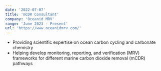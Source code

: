 ```yaml
---
date: '2022-07-07'
title: 'mCDR Consultant'
company: 'Oceanid MRV'
range: 'June 2023 - Present'
url: 'https://www.oceanidmrv.com/'
---
```


- Providing scientific expertise on ocean carbon cycling and carbonate chemistry
- Helping develop monitoring, reporting, and verification (MRV) frameworks for different marine carbon dioxide removal (mCDR) pathways